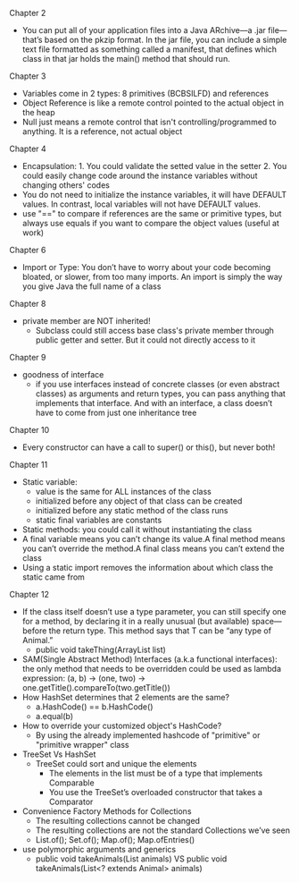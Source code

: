 Chapter 2
- You can 
put all of your application files  into a Java ARchive—a .jar file—that’s based on the pkzip format. In the jar file, you can include a simple text file formatted as something called a manifest, that defines which class in that jar holds the main() method that should run.

Chapter 3
- Variables come in 2 types: 8 primitives (BCBSILFD) and references
- Object Reference is like a remote control pointed to the actual object in the heap
- Null just means a remote control that isn't controlling/programmed to anything. It is a reference, not actual object

Chapter 4
- Encapsulation: 1. You could validate the setted value in the setter 2. You could easily change code around the instance variables without changing others' codes
- You do not need to initialize the instance variables, it will have DEFAULT values. In contrast, local variables will not have DEFAULT values.
- use "==" to compare if references are the same or primitive types, but always use equals if you want to compare the object values (useful at work)

Chapter 6
- Import or Type: You don’t have to worry about your code becoming bloated, or slower, from too many imports. An import is simply the way you give Java the full name of a class

Chapter 8
- private member are NOT inherited!
    - Subclass could still access base class's private member through public getter and setter. But it could not directly access to it

Chapter 9
- goodness of interface
    -  if you  use interfaces instead of concrete classes (or even abstract classes) as arguments and return types, you can pass anything that implements that interface. And with an interface, a class doesn’t have to come from just one inheritance tree

Chapter 10
- Every constructor can have a call to super() or this(), but never both!

Chapter 11
- Static variable: 
    - value is the same for ALL instances of the class
    - initialized before any object of that class can be created
    - initialized before any static method of the class runs
    - static final variables are constants
- Static methods: you could call it without instantiating the class
- A final variable means you can’t change its value.A final method means you can’t override the method.A final class means you can’t extend the class
- Using a static import removes the information about which class the static came from

Chapter 12
- If the class itself doesn’t use a type parameter, you can still  specify one for a method, by declaring it in a really unusual (but  available) space—before the return type. This method says that T  can be “any type of Animal.”
    - public <T extends Animal> void takeThing(ArrayList<T> list)
- SAM(Single Abstract Method) Interfaces (a.k.a functional interfaces): the only method that needs to be overridden could be used as lambda expression: (a, b) -> (one, two) -> one.getTitle().compareTo(two.getTitle())
- How HashSet determines that 2 elements are the same?
    - a.HashCode() == b.HashCode()
    - a.equal(b)
- How to override your customized object's HashCode?
    - By using the already implemented hashcode of "primitive" or "primitive wrapper" class
- TreeSet Vs HashSet
    - TreeSet could sort and unique the elements
        - The elements in the list  must be of a type that  implements Comparable
        - You use the TreeSet’s overloaded constructor that takes a Comparator
- Convenience Factory Methods for Collections
    - The resulting collections cannot be changed
    - The resulting collections are not the standard Collections we’ve seen
    - List.of(); Set.of(); Map.of(); Map.ofEntries()
- use polymorphic arguments and generics
    - public void takeAnimals(List<Animal> animals) VS public void takeAnimals(List<? extends Animal> animals) 
    




